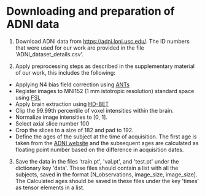 # Downloading and preparation of ADNI data

1. Download ADNI data from https://adni.loni.usc.edu/. The ID numbers that were
used for our work are provided in the file 'ADNI\_dataset\_details.csv'.

2. Apply preprocessing steps as described in the supplementary material of our work, this includes the following:
  * Applying N4 bias field correction using [ANTs](https://stnava.github.io/ANTs)
  * Register images to MNI152 (1 mm istotropic resolution) standard space using [FSL](https://fsl.fmrib.ox.ac.uk/fsl/fslwiki/FLIRT)
  * Apply brain extraction using [HD-BET](https://github.com/MIC-DKFZ/HD-BET)
  * Clip the 99.99th percentile of voxel intensities within the brain.
  * Normalize image intensities to \[0, 1\].
  * Select axial slice number 100
  * Crop the slices to a size of 182 and pad to 192.
  * Define the ages of the subject at the time of acquisition. The first age is taken from the [ADNI website](https://adni.loni.usc.edu/) and the subsequent ages are calculated as floating point number based on the difference in acquisition dates.

3. Save the data in the files 'train.pt', 'val.pt', and 'test.pt' under the dictionary key 'data'. These files should contain a list with all the subjects, saved in the format [N\_observations, image_size, image_size\]. The Calculated ages should be saved in these files under the key 'times' as tensor elements in a list.

